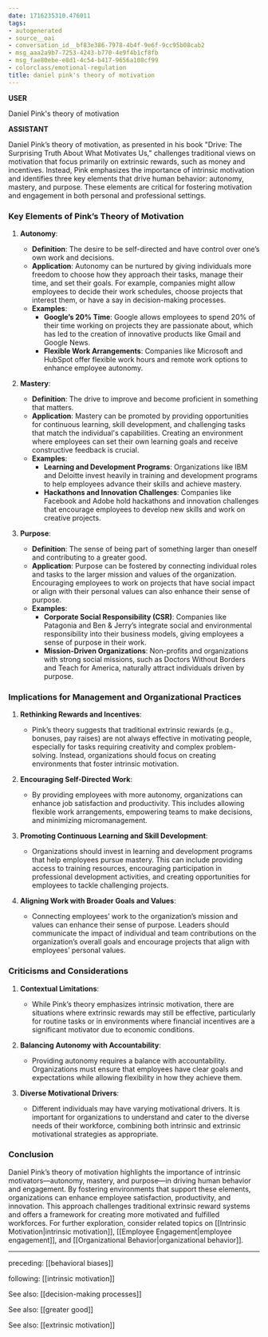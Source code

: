 ```yaml
---
date: 1716235310.476011
tags:
- autogenerated
- source__oai
- conversation_id__bf83e386-7978-4b4f-9e6f-9cc95b08cab2
- msg_aaa2a9b7-7253-4243-b770-4e9f4b1cf8fb
- msg_fae80ebe-e8d1-4c54-b417-9656a108cf99
- colorclass/emotional-regulation
title: daniel pink's theory of motivation
---
```


**USER**

Daniel Pink's theory of motivation


**ASSISTANT**

Daniel Pink’s theory of motivation, as presented in his book "Drive: The Surprising Truth About What Motivates Us," challenges traditional views on motivation that focus primarily on extrinsic rewards, such as money and incentives. Instead, Pink emphasizes the importance of intrinsic motivation and identifies three key elements that drive human behavior: autonomy, mastery, and purpose. These elements are critical for fostering motivation and engagement in both personal and professional settings.

### Key Elements of Pink’s Theory of Motivation

1. **Autonomy**:
   - **Definition**: The desire to be self-directed and have control over one’s own work and decisions.
   - **Application**: Autonomy can be nurtured by giving individuals more freedom to choose how they approach their tasks, manage their time, and set their goals. For example, companies might allow employees to decide their work schedules, choose projects that interest them, or have a say in decision-making processes.
   - **Examples**:
     - **Google’s 20% Time**: Google allows employees to spend 20% of their time working on projects they are passionate about, which has led to the creation of innovative products like Gmail and Google News.
     - **Flexible Work Arrangements**: Companies like Microsoft and HubSpot offer flexible work hours and remote work options to enhance employee autonomy.

2. **Mastery**:
   - **Definition**: The drive to improve and become proficient in something that matters.
   - **Application**: Mastery can be promoted by providing opportunities for continuous learning, skill development, and challenging tasks that match the individual's capabilities. Creating an environment where employees can set their own learning goals and receive constructive feedback is crucial.
   - **Examples**:
     - **Learning and Development Programs**: Organizations like IBM and Deloitte invest heavily in training and development programs to help employees advance their skills and achieve mastery.
     - **Hackathons and Innovation Challenges**: Companies like Facebook and Adobe hold hackathons and innovation challenges that encourage employees to develop new skills and work on creative projects.

3. **Purpose**:
   - **Definition**: The sense of being part of something larger than oneself and contributing to a greater good.
   - **Application**: Purpose can be fostered by connecting individual roles and tasks to the larger mission and values of the organization. Encouraging employees to work on projects that have social impact or align with their personal values can also enhance their sense of purpose.
   - **Examples**:
     - **Corporate Social Responsibility (CSR)**: Companies like Patagonia and Ben & Jerry’s integrate social and environmental responsibility into their business models, giving employees a sense of purpose in their work.
     - **Mission-Driven Organizations**: Non-profits and organizations with strong social missions, such as Doctors Without Borders and Teach for America, naturally attract individuals driven by purpose.

### Implications for Management and Organizational Practices

1. **Rethinking Rewards and Incentives**:
   - Pink’s theory suggests that traditional extrinsic rewards (e.g., bonuses, pay raises) are not always effective in motivating people, especially for tasks requiring creativity and complex problem-solving. Instead, organizations should focus on creating environments that foster intrinsic motivation.

2. **Encouraging Self-Directed Work**:
   - By providing employees with more autonomy, organizations can enhance job satisfaction and productivity. This includes allowing flexible work arrangements, empowering teams to make decisions, and minimizing micromanagement.

3. **Promoting Continuous Learning and Skill Development**:
   - Organizations should invest in learning and development programs that help employees pursue mastery. This can include providing access to training resources, encouraging participation in professional development activities, and creating opportunities for employees to tackle challenging projects.

4. **Aligning Work with Broader Goals and Values**:
   - Connecting employees’ work to the organization’s mission and values can enhance their sense of purpose. Leaders should communicate the impact of individual and team contributions on the organization’s overall goals and encourage projects that align with employees’ personal values.

### Criticisms and Considerations

1. **Contextual Limitations**:
   - While Pink’s theory emphasizes intrinsic motivation, there are situations where extrinsic rewards may still be effective, particularly for routine tasks or in environments where financial incentives are a significant motivator due to economic conditions.

2. **Balancing Autonomy with Accountability**:
   - Providing autonomy requires a balance with accountability. Organizations must ensure that employees have clear goals and expectations while allowing flexibility in how they achieve them.

3. **Diverse Motivational Drivers**:
   - Different individuals may have varying motivational drivers. It is important for organizations to understand and cater to the diverse needs of their workforce, combining both intrinsic and extrinsic motivational strategies as appropriate.

### Conclusion

Daniel Pink’s theory of motivation highlights the importance of intrinsic motivators—autonomy, mastery, and purpose—in driving human behavior and engagement. By fostering environments that support these elements, organizations can enhance employee satisfaction, productivity, and innovation. This approach challenges traditional extrinsic reward systems and offers a framework for creating more motivated and fulfilled workforces. For further exploration, consider related topics on [[Intrinsic Motivation|intrinsic motivation]], [[Employee Engagement|employee engagement]], and [[Organizational Behavior|organizational behavior]].


---

preceding: [[behavioral biases]]  


following: [[intrinsic motivation]]

See also: [[decision-making processes]]


See also: [[greater good]]


See also: [[extrinsic motivation]]